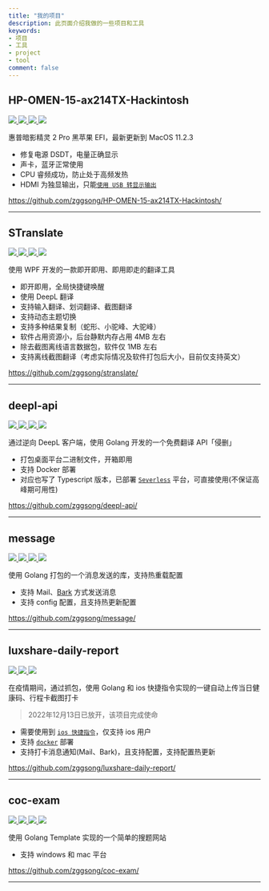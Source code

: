 ```yaml
---
title: "我的项目"
description: 此页面介绍我做的一些项目和工具
keywords:
- 项目
- 工具
- project
- tool
comment: false
---
```


## HP-OMEN-15-ax214TX-Hackintosh

<p>
  <a href="https://github.com/ZGGSONG/HP-OMEN-15-ax214TX-Hackintosh/stargazers">
    <img src="https://img.shields.io/github/stars/ZGGSONG/HP-OMEN-15-ax214TX-Hackintosh?style=flat-square">
  </a>
  <a href="https://github.com/ZGGSONG/HP-OMEN-15-ax214TX-Hackintosh/network/members">
    <img src="https://img.shields.io/github/forks/ZGGSONG/HP-OMEN-15-ax214TX-Hackintosh?style=flat-square">
  </a>
  <a href="https://github.com/ZGGSONG/HP-OMEN-15-ax214TX-Hackintosh/releases">
    <img src="https://img.shields.io/github/release/ZGGSONG/HP-OMEN-15-ax214TX-Hackintosh?style=flat-square">
  </a>
  <a href="https://github.com/ZGGSONG/HP-OMEN-15-ax214TX-Hackintosh/blob/master/LICENSE">
    <img src="https://img.shields.io/github/license/ZGGSONG/HP-OMEN-15-ax214TX-Hackintosh?style=flat-square">
  </a>
</p>

惠普暗影精灵 2 Pro 黑苹果 EFI，最新更新到 MacOS 11.2.3

- 修复电源 DSDT，电量正确显示
- 声卡，蓝牙正常使用
- CPU 睿频成功，防止处于高频发热
- HDMI 为独显输出，只能[`使用 USB 转显示输出`](../posts/life/external-display-hackintosh/)

https://github.com/zggsong/HP-OMEN-15-ax214TX-Hackintosh/

---

## STranslate

<p>
  <a href="https://github.com/ZGGSONG/STranslate/stargazers">
    <img src="https://img.shields.io/github/stars/ZGGSONG/STranslate?style=flat-square">
  </a>
  <a href="https://github.com/ZGGSONG/STranslate/network/members">
    <img src="https://img.shields.io/github/forks/ZGGSONG/STranslate?style=flat-square">
  </a>
  <a href="https://github.com/ZGGSONG/STranslate/releases">
    <img src="https://img.shields.io/github/release/ZGGSONG/STranslate?style=flat-square">
  </a>
  <a href="https://github.com/ZGGSONG/STranslate/blob/master/LICENSE">
    <img src="https://img.shields.io/github/license/ZGGSONG/STranslate?style=flat-square">
  </a>
</p>

使用 WPF 开发的一款即开即用、即用即走的翻译工具

- 即开即用，全局快捷键唤醒
- 使用 DeepL 翻译
- 支持输入翻译、划词翻译、截图翻译
- 支持动态主题切换
- 支持多种结果复制（蛇形、小驼峰、大驼峰）
- 软件占用资源小，后台静默内存占用 4MB 左右
- 除去截图离线语言数据包，软件仅 1MB 左右
- 支持离线截图翻译（考虑实际情况及软件打包后大小，目前仅支持英文）

https://github.com/zggsong/stranslate/

---

## deepl-api

<p>
  <a href="https://github.com/ZGGSONG/deepl-api/stargazers">
    <img src="https://img.shields.io/github/stars/ZGGSONG/deepl-api?style=flat-square">
  </a>
  <a href="https://github.com/ZGGSONG/deepl-api/network/members">
    <img src="https://img.shields.io/github/forks/ZGGSONG/deepl-api?style=flat-square">
  </a>
  <a href="https://github.com/ZGGSONG/deepl-api/releases">
    <img src="https://img.shields.io/github/release/ZGGSONG/deepl-api?style=flat-square">
  </a>
  <a href="https://github.com/ZGGSONG/deepl-api/blob/master/LICENSE">
    <img src="https://img.shields.io/github/license/ZGGSONG/deepl-api?style=flat-square">
  </a>
</p>

通过逆向 DeepL 客户端，使用 Golang 开发的一个免费翻译 API「侵删」

- 打包桌面平台二进制文件，开箱即用
- 支持 Docker 部署
- 对应也写了 Typescript 版本，已部署 [`Severless`](https://deeplx.deno.dev/) 平台，可直接使用(不保证高峰期可用性)

https://github.com/zggsong/deepl-api/

---

## message

<p>
  <a href="https://github.com/ZGGSONG/message/stargazers">
    <img src="https://img.shields.io/github/stars/ZGGSONG/message?style=flat-square">
  </a>
  <a href="https://github.com/ZGGSONG/message/network/members">
    <img src="https://img.shields.io/github/forks/ZGGSONG/message?style=flat-square">
  </a>
  <a href="https://github.com/ZGGSONG/message/releases">
    <img src="https://img.shields.io/github/release/ZGGSONG/message?style=flat-square">
  </a>
  <a href="https://github.com/ZGGSONG/message/blob/master/LICENSE">
    <img src="https://img.shields.io/github/license/ZGGSONG/message?style=flat-square">
  </a>
</p>

使用 Golang 打包的一个消息发送的库，支持热重载配置

- 支持 Mail、[Bark](https://github.com/Finb/Bark) 方式发送消息
- 支持 config 配置，且支持热更新配置

https://github.com/zggsong/message/

---

## luxshare-daily-report

<p>
  <a href="https://github.com/ZGGSONG/luxshare-daily-report/stargazers">
    <img src="https://img.shields.io/github/stars/ZGGSONG/luxshare-daily-report?style=flat-square">
  </a>
  <a href="https://github.com/ZGGSONG/luxshare-daily-report/network/members">
    <img src="https://img.shields.io/github/forks/ZGGSONG/luxshare-daily-report?style=flat-square">
  </a>
  <a href="https://github.com/ZGGSONG/luxshare-daily-report/blob/master/LICENSE">
    <img src="https://img.shields.io/github/license/ZGGSONG/luxshare-daily-report?style=flat-square">
  </a>
</p>

在疫情期间，通过抓包，使用 Golang 和 ios 快捷指令实现的一键自动上传当日健康码、行程卡截图打卡

> 2022年12月13日已放开，该项目完成使命

- 需要使用到 [`ios 快捷指令`](https://www.icloud.com/shortcuts/866921319e5444658264be027e19ec62)，仅支持 ios 用户
- 支持 [`docker`](https://hub.docker.com/r/zggsong/luxshare-daily-report) 部署
- 支持打卡消息通知(Mail、Bark)，且支持配置，支持配置热更新

https://github.com/zggsong/luxshare-daily-report/

---

## coc-exam

<p>
  <a href="https://github.com/ZGGSONG/coc-exam/stargazers">
    <img src="https://img.shields.io/github/stars/ZGGSONG/coc-exam?style=flat-square">
  </a>
  <a href="https://github.com/ZGGSONG/coc-exam/network/members">
    <img src="https://img.shields.io/github/forks/ZGGSONG/coc-exam?style=flat-square">
  </a>
  <a href="https://github.com/ZGGSONG/coc-exam/releases">
    <img src="https://img.shields.io/github/release/ZGGSONG/coc-exam?style=flat-square">
  </a>
  <a href="https://github.com/ZGGSONG/coc-exam/blob/master/LICENSE">
    <img src="https://img.shields.io/github/license/ZGGSONG/coc-exam?style=flat-square">
  </a>
</p>

使用 Golang Template 实现的一个简单的搜题网站

- 支持 windows 和 mac 平台

https://github.com/zggsong/coc-exam/

---